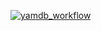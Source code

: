 [![yamdb_workflow](https://github.com/roman1916/yamdb_final/actions/workflows/yamdb_workflow.yml/badge.svg)](https://github.com/roman1916/yamdb_final/actions/workflows/yamdb_workflow.yml)